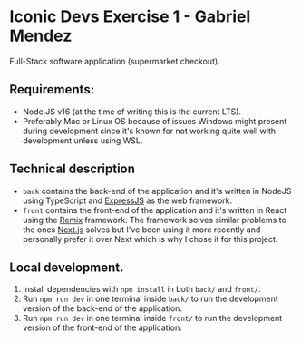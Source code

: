 # Iconic Devs Exercise 1 - Gabriel Mendez

Full-Stack software application (supermarket checkout).

## Requirements:

- Node.JS v16 (at the time of writing this is the current LTS).
- Preferably Mac or Linux OS because of issues Windows might present during
  development since it's known for not working quite well with development unless using WSL.

## Technical description

- `back` contains the back-end of the application and it's written in NodeJS using TypeScript and [ExpressJS](https://expressjs.com/) as the web framework.
- `front` contains the front-end of the application and it's written in React using the [Remix](https://remix.run/) framework. The framework solves similar problems to the ones [Next.js](https://nextjs.org/) solves but I've been using it more recently and personally prefer it over Next which is why I chose it for this project.

## Local development.

1. Install dependencies with `npm install` in both `back/` and `front/`.
2. Run `npm run dev` in one terminal inside `back/` to run the development version of the back-end of the application.
3. Run `npm run dev` in one terminal inside `front/` to run the development version of the front-end of the application.
